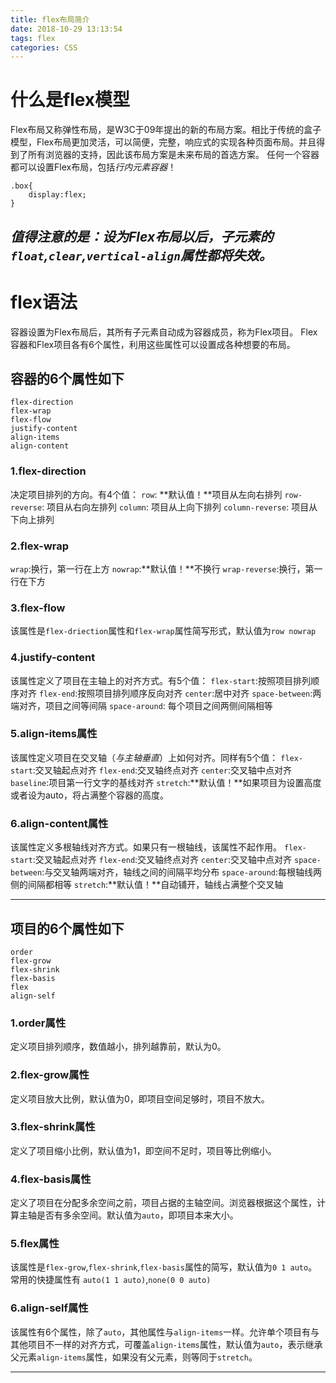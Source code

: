 ```yaml
---
title: flex布局简介
date: 2018-10-29 13:13:54
tags: flex
categories: CSS
---
```

# 什么是flex模型
  Flex布局又称弹性布局，是W3C于09年提出的新的布局方案。相比于传统的盒子模型，Flex布局更加灵活，可以简便，完整，响应式的实现各种页面布局。并且得到了所有浏览器的支持，因此该布局方案是未来布局的首选方案。
  任何一个容器都可以设置Flex布局，包括*行内元素容器*！
```
.box{
	display:flex;
}
```
   *值得注意的是：设为Flex布局以后，子元素的`float`,`clear`,`vertical-align`属性都将失效。*
---
# flex语法
  容器设置为Flex布局后，其所有子元素自动成为容器成员，称为Flex项目。
  Flex容器和Flex项目各有6个属性，利用这些属性可以设置成各种想要的布局。

## 容器的6个属性如下
```
flex-direction
flex-wrap
flex-flow
justify-content
align-items
align-content
```

### 1.flex-direction
   决定项目排列的方向。有4个值：
   `row`: **默认值！**项目从左向右排列
   `row-reverse`: 项目从右向左排列
   `column`: 项目从上向下排列
   `column-reverse`: 项目从下向上排列
### 2.flex-wrap
   `wrap`:换行，第一行在上方
   `nowrap`:**默认值！**不换行
   `wrap-reverse`:换行，第一行在下方
### 3.flex-flow
   该属性是`flex-driection`属性和`flex-wrap`属性简写形式，默认值为`row nowrap`
### 4.justify-content
   该属性定义了项目在主轴上的对齐方式。有5个值：
  `flex-start`:按照项目排列顺序对齐
  `flex-end`:按照项目排列顺序反向对齐
  `center`:居中对齐
  `space-between`:两端对齐，项目之间等间隔
  `space-around`: 每个项目之间两侧间隔相等
### 5.align-items属性
   该属性定义项目在交叉轴（*与主轴垂直*）上如何对齐。同样有5个值：
   `flex-start`:交叉轴起点对齐
   `flex-end`:交叉轴终点对齐
   `center`:交叉轴中点对齐
   `baseline`:项目第一行文字的基线对齐
   `stretch`:**默认值！**如果项目为设置高度或者设为auto，将占满整个容器的高度。
### 6.align-content属性
   该属性定义多根轴线对齐方式。如果只有一根轴线，该属性不起作用。
   `flex-start`:交叉轴起点对齐
   `flex-end`:交叉轴终点对齐
   `center`:交叉轴中点对齐
   `space-between`:与交叉轴两端对齐，轴线之间的间隔平均分布
   `space-around`:每根轴线两侧的间隔都相等
   `stretch`:**默认值！**自动铺开，轴线占满整个交叉轴

----
## 项目的6个属性如下

```
order
flex-grow
flex-shrink
flex-basis
flex
align-self
```

### 1.order属性
  定义项目排列顺序，数值越小，排列越靠前，默认为0。
### 2.flex-grow属性
  定义项目放大比例，默认值为0，即项目空间足够时，项目不放大。
### 3.flex-shrink属性 
  定义了项目缩小比例，默认值为1，即空间不足时，项目等比例缩小。
### 4.flex-basis属性
  定义了项目在分配多余空间之前，项目占据的主轴空间。浏览器根据这个属性，计算主轴是否有多余空间。默认值为`auto`，即项目本来大小。
### 5.flex属性
  该属性是`flex-grow`,`flex-shrink`,`flex-basis`属性的简写，默认值为`0 1 auto`。常用的快捷属性有
  `auto(1 1 auto)`,`none(0 0 auto)`
### 6.align-self属性
   该属性有6个属性，除了`auto`，其他属性与`align-items`一样。允许单个项目有与其他项目不一样的对齐方式，可覆盖`align-items`属性，默认值为`auto`，表示继承父元素`align-items`属性，如果没有父元素，则等同于`stretch`。


----



